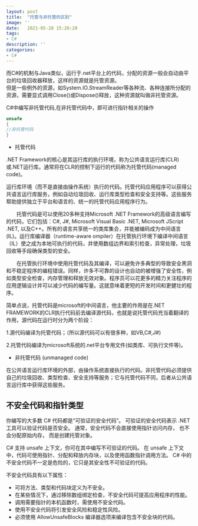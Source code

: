 ```yaml
---
layout: post
title:  "托管与非托管的区别"
image: ''
date:   2021-05-28 15:26:20
tags:
- C#
description: ''
categories: 
- C#
---
```

而C#的机制与Java类似，运行于.net平台上的代码，分配的资源一般会自动由平台的垃圾回收器释放，这样的资源就是托管资源。  
但是一些例外的资源，如System.IO.StreamReader等各种流、各种连接所分配的资源，需要显式调用Close()或Dispose()释放，这种资源就叫做非托管资源。  

C#中编写非托管代码,在非托管代码中，即可进行指针相关的操作
```c#
unsafe
{
//非托管代码
}

```


* 托管代码  

.NET Framework的核心是其运行库的执行环境，称为公共语言运行库(CLR)或.NET运行库。通常将在CLR的控制下运行的代码称为托管代码(managed code)。  

运行库环境（而不是直接由操作系统）执行的代码。托管代码应用程序可以获得公共语言运行库服务，例如自动垃圾回收、运行库类型检查和安全支持等。这些服务帮助提供独立于平台和语言的、统一的托管代码应用程序行为。

　　托管代码是可以使用20多种支持Microsoft .NET Framework的高级语言编写的代码，它们包括：C#, J#, Microsoft Visual Basic .NET, Microsoft JScript .NET, 以及C++。所有的语言共享统一的类库集合，并能被编码成为中间语言(IL)。运行库编译器（runtime-aware ompiler）在托管执行环境下编译中间语言（IL）使之成为本地可执行的代码，并使用数组边界和索引检查，异常处理，垃圾回收等手段确保类型的安全。

　　在托管执行环境中使用托管代码及其编译，可以避免许多典型的导致安全黑洞和不稳定程序的编程错误。同样，许多不可靠的设计也自动的被增强了安全性，例如类型安全检查，内存管理和释放无效对象。程序员可以花更多的精力关注程序的应用逻辑设计并可以减少代码的编写量。这就意味着更短的开发时间和更健壮的程序。

简单点说，托管代码是microsoft的中间语言，他主要的作用是在.NET FRAMEWORK的CLR执行代码前去编译源代码，也就是说托管代码充当着翻译的作用，源代码在运行时分为两个阶段：

1.源代码编译为托管代码；（所以源代码可以有很多种，如VB,C#,J#)

2.托管代码编译为microsoft系统的.net平台专用文件(如类库、可执行文件等)。

* 非托管代码 (unmanaged code)

在公共语言运行库环境的外部，由操作系统直接执行的代码。非托管代码必须提供自己的垃圾回收、类型检查、安全支持等服务；它与托管代码不同，后者从公共语言运行库中获得这些服务。



## 不安全代码和指针类型
你编写的大多数 C# 代码都是“可验证的安全代码”。 可验证的安全代码表示 .NET 工具可以验证代码是否安全。 通常，安全代码不会直接使用指针访问内存， 也不会分配原始内存， 而是创建托管对象。

C# 支持 unsafe 上下文，你可在其中编写不可验证的代码。 在 unsafe 上下文中，代码可使用指针、分配和释放内存块，以及使用函数指针调用方法。 C# 中的不安全代码不一定是危险的，它只是其安全性不可验证的代码。

不安全代码具有以下属性：
* 可将方法、类型和代码块定义为不安全。
* 在某些情况下，通过移除数组绑定检查，不安全代码可提高应用程序的性能。
* 调用需要指针的本机函数时，需使用不安全代码。
* 使用不安全代码将引发安全风险和稳定性风险。
* 必须使用 AllowUnsafeBlocks 编译器选项来编译包含不安全块的代码。